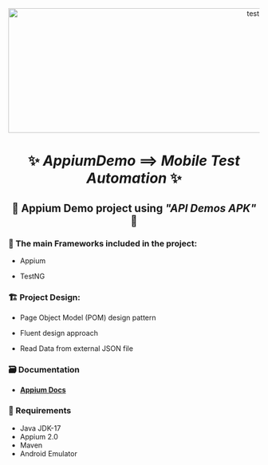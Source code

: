 <div align="center">
 <img  src="https://user-images.githubusercontent.com/68038931/234968537-984dcbb2-4a3f-40e5-a6f4-3bbc7084beb1.gif" alt="test-light" width="1000" height="250" />
  
 # ✨ *AppiumDemo* ==> *Mobile* *Test Automation* ✨
## 📱   Appium Demo project using *"API Demos APK"*  📱

 </div>
 
 ### 📝 The main Frameworks included in the project:

 * Appium
 
 * TestNG
  
 ### 🏗️ Project Design:

 * Page Object Model (POM) design pattern
 
 * Fluent design approach
 
 * Read Data from external JSON file
  
 ### 🗃️ Documentation
* **[Appium Docs](http://appium.io/docs/en/2.0/quickstart/)**
 
 ### 🚧 Requirements

* Java JDK-17 
* Appium 2.0
* Maven
* Android Emulator 











 
 







 


